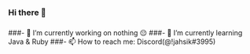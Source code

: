 ### Hi there 👋
###
###- 🔭 I’m currently working on nothing 😔
###- 🌱 I’m currently learning Java & Ruby
###- 📫 How to reach me: Discord(@!jahsik#3995)
###
